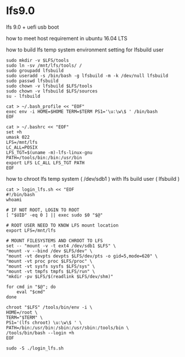 # lfs9.0
lfs 9.0 + uefi usb boot

how to meet host requirement in ubuntu 16.04 LTS



how to build lfs temp system
environment setting for lfsbuild user

    sudo mkdir -v $LFS/tools
    sudo ln -sv /mnt/lfs/tools/ /
    sudo groupadd lfsbuild
    sudo useradd -s /bin/bash -g lfsbuild -m -k /dev/null lfsbuild
    sudo passwd lfsbuild
    sudo chown -v lfsbuild $LFS/tools
    sudo chown -v lfsbuild $LFS/sources
    su - lfsbuild

    cat > ~/.bash_profile << "EOF"
    exec env -i HOME=$HOME TERM=$TERM PS1='\u:\w\$ ' /bin/bash
    EOF
    
    cat > ~/.bashrc << "EOF"
    set +h
    umask 022
    LFS=/mnt/lfs
    LC_ALL=POSIX
    LFS_TGT=$(uname -m)-lfs-linux-gnu
    PATH=/tools/bin:/bin:/usr/bin
    export LFS LC_ALL LFS_TGT PATH
    EOF

how to chroot lfs temp system ( /dev/sdb1 )
with lfs build user ( lfsbuild )

    cat > login_lfs.sh << "EOF
    #!/bin/bash
    whoami
    
    # IF NOT ROOT, LOGIN TO ROOT
    [ "$UID" -eq 0 ] || exec sudo $0 "$@"
    
    # ROOT USER NEED TO KNOW LFS mount location
    export LFS=/mnt/lfs
    
    # MOUNT FILESYSTEMS AND CHROOT TO LFS
    set -- "mount -v -t ext4 /dev/sdb1 $LFS" \
    "mount -v --bind /dev $LFS/dev" \
    "mount -vt devpts devpts $LFS/dev/pts -o gid=5,mode=620" \
    "mount -vt proc proc $LFS/proc" \
    "mount -vt sysfs sysfs $LFS/sys" \
    "mount -vt tmpfs tmpfs $LFS/run" \
    "mkdir -pv $LFS/$(readlink $LFS/dev/shm)"
    
    for cmd in "$@"; do
        eval "$cmd"
    done
    
    chroot "$LFS" /tools/bin/env -i \
    HOME=/root \
    TERM="$TERM" \
    PS1='(lfs chroot) \u:\w\$ ' \
    PATH=/bin:/usr/bin:/sbin:/usr/sbin:/tools/bin \
    /tools/bin/bash --login +h
    EOF
    
    sudo -S ./login_lfs.sh
